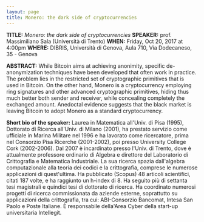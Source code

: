 ```yaml
---
layout: page
title: Monero: the dark side of cryptocurrencies
---
```


**TITLE:** *Monero: the dark side of cryptocurrencies*
**SPEAKER:** prof. Massimiliano Sala (Università di Trento)
**WHEN:** Friday, Oct 20, 2017 at 4:00pm
**WHERE:** DIBRIS, Università di Genova, Aula 710, Via Dodecaneso, 35 - Genova

**ABSTRACT:** While Bitcoin aims at achieving anonimity, specific de-anonymization techniques have been developed that often work in practice. The problem lies in the restricted set of cryptographic primitives that is used in Bitcoin. On the other hand, Monero is a cryptocurrency employing ring signatures and other advanced cryptographic primitives, hiding thus much better both sender and receiver, while concealing completely the exchanged amount. Anedoctal evidence suggests that the black market is leaving Bitcoin to adopt Monero as a standard cryptocurrency.

**Short bio of the speaker:** Laurea in Matematica all'Univ. di Pisa (1995), Dottorato di Ricerca all'Univ. di Milano (2001), ha prestato servizio come ufficiale in Marina Militare nel 1996 e ha lavorato come ricercatore, prima nel Consorzio Pisa Ricerche (2001-2002), poi presso University College Cork (2002-2006). Dal 2007 è incardinato presso l'Univ. di Trento, dove è attualmente professore ordinario di Algebra e direttore del Laboratorio di Crittografia e Matematica Industriale. La sua ricerca spazia dall'algebra computazionale alla teoria dei codici e la crittografia, comprese le numerose applicazioni di quest'ultima. Ha pubblicato (Scopus) 48 articoli scientifici, citati 187 volte, e ha raggiunto un h-index di 8. Ha seguito più di settanta tesi magistrali e quindici tesi di dottorato di ricerca. Ha coordinato numerosi progetti di ricerca commissionata da aziende esterne, soprattutto su applicazioni della crittografia, tra cui: ABI-Consorzio Bancomat, Intesa San Paolo e Poste Italiane. È responsabile della'Area Cyber della start-up universitaria Intellegit.

